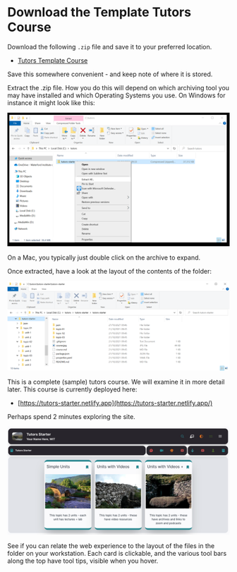 # Download the Template Tutors Course

Download the following `.zip` file and save it to your preferred location. 

- [Tutors Template Course](https://github.com/tutors-sdk/tutors-starter/releases/tag/v1)

Save this somewhere convenient - and keep note of where it is stored.

Extract the .zip file. How you do this will depend on which archiving tool you may have installed and which Operating Systems you use. On Windows for instance it might look like this:

![Extract Here](img/01x.png)

On a Mac, you typically just double click on the archive to expand.

Once extracted, have a look at the layout of the contents of the folder:

![](img/03x.png)

This is a complete (sample) tutors course. We will examine it in more detail later. This course is currently deployed here:

- [https://tutors-starter.netlify.app](https://tutors-starter.netlify.app/)

Perhaps spend 2 minutes exploring the site. 

![](img/04x.png)

See if you can relate the web experience to the layout of the files in the folder on your workstation. Each card is clickable, and the various tool bars along the top have tool tips, visible when you hover.
